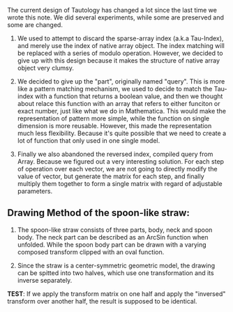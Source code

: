 The current design of Tautology has changed a lot since the last time we wrote this note. We did several experiments, while some are preserved and some are changed.

1. We used to attempt to discard the sparse-array index (a.k.a Tau-Index), and merely use the index of native array object. The index matching will be replaced with a series of modulo operation. However, we decided to give up with this design because it makes the structure of native array object very clumsy.

2. We decided to give up the "part", originally named "query". This is more like a pattern matching mechanism, we used to decide to match the Tau-index with a function that returns a boolean value, and then we thought about relace this function with an array that refers to either funciton or exact number, just like what we do in Mathematica. This would make the representation of pattern more simple, while the function on single dimension is more reusable. However, this made the representation much less flexibility. Because it's quite possible that we need to create a lot of function that only used in one single model.

3. Finally we also abandoned the reversed index, compiled query from Array. Because we figured out a very interesting solution. For each step of operation over each vector, we are not going to directly modify the value of vector, but generate the matrix for each step, and finally multiply them together to form a single matrix with regard of adjustable parameters.

## Drawing Method of the spoon-like straw:
1. The spoon-like straw consists of three parts, body, neck and spoon body. The neck part can be described as an ArcSin function when unfolded. While the spoon body part can be drawn with a varying composed transform clipped with an oval function.

2. Since the straw is a center-symmetric geometric model, the drawing can be spitted into two halves, which use one transformation and its inverse separately.

__TEST__:
If we apply the transform matrix on one half and apply the "inversed" transform over another half, the result is supposed to be identical.

